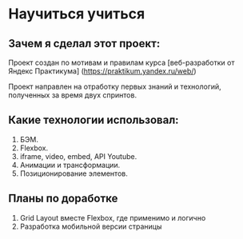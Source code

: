 # Научиться учиться
## Зачем я сделал этот проект:
Проект создан по мотивам и правилам курса [веб-разработки от Яндекс Практикума] (https://praktikum.yandex.ru/web/)

Проект направлен на отработку первых знаний и технологий, полученных за время двух спринтов.

## Какие технологии использовал:
1. БЭМ.
2. Flexbox.
3. iframe, video, embed, API Youtube.
4. Анимации и трансформации.
5. Позиционирование элементов.

## Планы по доработке
1. Grid Layout вместе Flexbox, где применимо и логично
2. Разработка мобильной версии страницы
